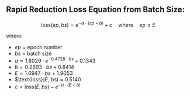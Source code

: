 ## Rapid Reduction Loss Equation from Batch Size:

$$
\text{loss}(ep, bs) = e^{-\alpha \cdot (ep + b)} + c \quad \text{where} \quad ep \leq E
$$

where:
- $ep$ = epoch number
- $bs$ = batch size
- $\alpha = 1.8029 \cdot e^{-0.4728 \cdot bs} + 0.1343$
- $b = 0.2693 \cdot bs + 0.8414$
- $E = 1.6947 \cdot bs + 1.9053$
- $\text{loss}(E, bs) = 0.5140
- $c = \text{loss}(E, bs) - e^{-\alpha \cdot (E + b)}$
